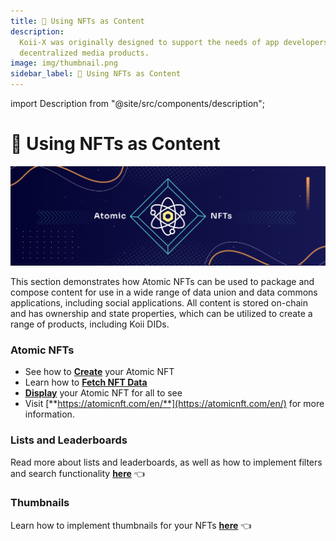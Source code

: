 ```yaml
---
title: 🎨 Using NFTs as Content
description:
  Koii-X was originally designed to support the needs of app developers building
  decentralized media products.
image: img/thumbnail.png
sidebar_label: 🎨 Using NFTs as Content
---
```


import Description from "@site/src/components/description";

# 🎨 Using NFTs as Content

![Banner](../img/Using_NFTs_as_Content.png)

<Description
  text="Koii-X was originally designed to support the needs of app developers building
  decentralized media products."
/>

This section demonstrates how Atomic NFTs can be used to package and compose content for use in a wide range of data union and data commons applications, including social applications. All content is stored on-chain and has ownership and state properties, which can be utilized to create a range of products, including Koii DIDs.

### Atomic NFTs

- See how to [**Create**](./create-nfts) your Atomic NFT
- Learn how to [**Fetch NFT Data**](./fetching-nft-data)
- [**Display**](./display-nfts) your Atomic NFT for all to see
- Visit [**https://atomicnft.com/en/**](https://atomicnft.com/en/) for more information.&#x20;

### Lists and Leaderboards

Read more about lists and leaderboards, as well as how to implement filters and search functionality [**here**](./lists-and-leaderboards) 👈

### Thumbnails

Learn how to implement thumbnails for your NFTs [**here**](./using-thumbnails) 👈
